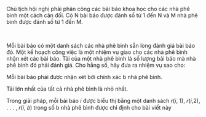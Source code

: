 Chủ tịch hội nghị phải phân công các bài báo khoa học cho các nhà phê bình một cách cân đối. Có N bài báo được đánh số từ 1 đến N và M nhà phê bình được đánh số từ 1 đến M. ​

​

Mỗi bài báo có một danh sách các​ nhà phê bình sẵn lòng đánh giá bài báo đó. Một kế hoạch công việc là một nhiệm vụ giao cho các nhà phê bình nhận xét các bài báo. Tải của một nhà phê bình là số lượng bài báo mà nhà phê bình đó phải đánh giá. Cho hằng số, hãy đưa ra nhiệm vụ sao cho:​​

Mỗi bài báo phải được nhận xét bởi chính xác b nhà phê bình.​​

Tải lớn nhất của tất cả nhà phê bình là nhỏ nhất.​​

Trong giải pháp, mỗi bài báo 𝑖 được biểu thị bằng một danh sách 𝑟(𝑖, 1), 𝑟(𝑖,2), . . . , 𝑟(𝑖, 𝑏) trong số b nhà phê bình được chỉ định cho bài viết này ​​

​
